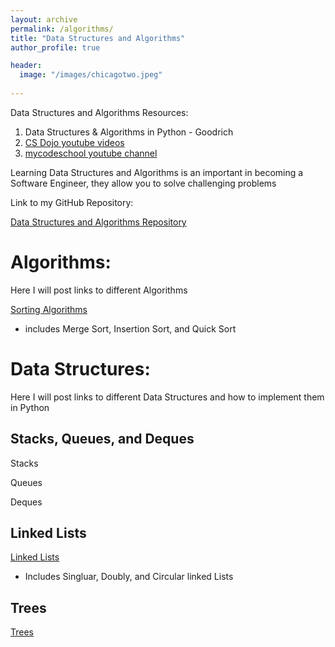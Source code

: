 ```yaml
---
layout: archive
permalink: /algorithms/
title: "Data Structures and Algorithms"
author_profile: true

header:
  image: "/images/chicagotwo.jpeg"
  
---
```


Data Structures and Algorithms Resources:

1. Data Structures & Algorithms in Python - Goodrich
2. [CS Dojo youtube videos](https://www.youtube.com/playlist?list=PLBZBJbE_rGRV8D7XZ08LK6z-4zPoWzu5H)
3. [mycodeschool youtube channel](https://www.youtube.com/user/mycodeschool)


Learning Data Structures and Algorithms is an important in becoming a Software Engineer, they allow you to solve challenging problems

Link to my GitHub Repository:

[Data Structures and Algorithms Repository](https://github.com/devinpowers/algorithms)

# Algorithms:

Here I will post links to different Algorithms

[Sorting Algorithms](https://devintheengineer.com/algorithms/sorting)

- includes Merge Sort, Insertion Sort, and Quick Sort
 

# Data Structures:

Here I will post links to different Data Structures and how to implement them in Python

## Stacks, Queues, and Deques

Stacks

Queues

Deques

## Linked Lists

[Linked Lists](https://devintheengineer.com/algorithms/linked_lists)

- Includes Singluar, Doubly, and Circular linked Lists


## Trees

[Trees](https://devintheengineer.com/algorithms/trees)






